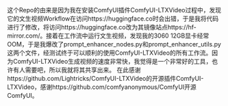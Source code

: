这个Repo的由来是因为我在安装ComfyUI插件ComfyUI-LTXVideo过程中，发现它的文生视频Workflow在访问https://huggingface.co时会出错，于是我将代码进行了修改，将访问https://huggingface.co改为其镜像站点https://hf-mirror.com/。接着在工作流中运行文生视频，发现我的3060 12GB显卡经常OOM，于是我爆改了prompt_enhancer_nodes.py和prompt_enhancer_utils.py这两个文件，经测试终于可以顺利的使用ComfyUI-LTXVideo的所有工作流。因为ComfyUI-LTXVideo生成视频的速度非常快，我觉得是一个非常好的工具，也许有人需要吧，所以我就将其共享出来。
在此感谢https://github.com/Lightricks/ComfyUI-LTXVideo的开源插件ComfyUI-LTXVideo，感谢https://github.com/comfyanonymous/ComfyUI开源ComfyUI。
